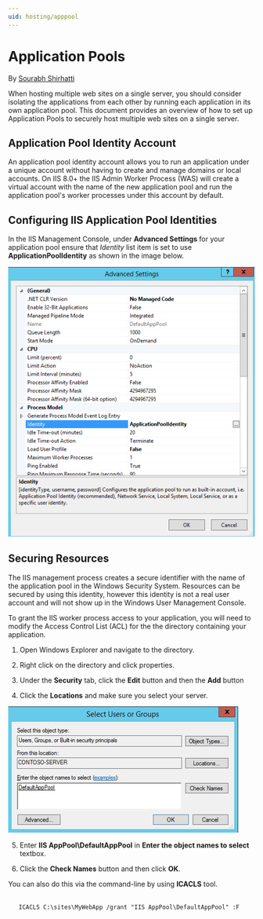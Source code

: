 ```yaml
---
uid: hosting/apppool
---
```

<a name=apppool></a>

# Application Pools

By [Sourabh Shirhatti](https://twitter.com/sshirhatti)

When hosting multiple web sites on a single server, you should consider isolating the applications from each other by running each application in its own application pool. This document provides an overview of how to set up Application Pools to securely host multiple web sites on a single server.

## Application Pool Identity Account

An application pool identity account allows you to run an application under a unique account without having to create and manage domains or local accounts. On IIS 8.0+ the IIS Admin Worker Process (WAS) will create a virtual account with the name of the new application pool and run the application pool's worker processes under this account by default.

## Configuring IIS Application Pool Identities

In the IIS Management Console, under **Advanced Settings** for your application pool ensure that *Identity* list item is set to use **ApplicationPoolIdentity** as shown in the image below.

![image](apppool/_static/apppool-identity.png)

## Securing Resources

The IIS management process creates a secure identifier with the name of the application pool in the Windows Security System. Resources can be secured by using this identity, however this identity is not a real user account and will not show up in the Windows User Management Console.

To grant the IIS worker process access to your application, you will need to modify the Access Control List (ACL) for the the directory containing your application.

1. Open Windows Explorer and navigate to the directory.

2. Right click on the directory and click properties.

3. Under the **Security** tab, click the **Edit** button and then the **Add** button

4. Click the **Locations** and make sure you select your server.

![image](apppool/_static/apppool-adduser.jpg)

5. Enter **IIS AppPool\DefaultAppPool** in **Enter the object names to select** textbox.

6. Click the **Check Names** button and then click **OK**.

You can also do this via the command-line by using **ICACLS** tool.

<!-- literal_block {"backrefs": [], "ids": [], "dupnames": [], "names": [], "classes": ["code", "bat"], "xml:space": "preserve"} -->

````

   ICACLS C:\sites\MyWebApp /grant "IIS AppPool\DefaultAppPool" :F
   ````

